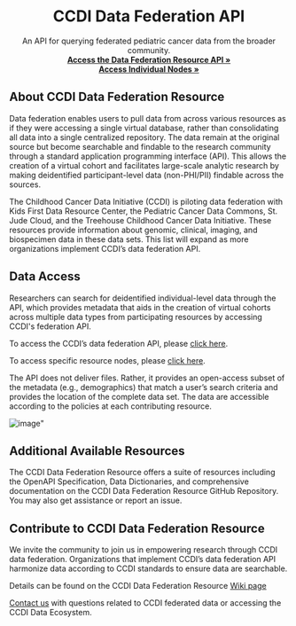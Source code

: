 <p align="center">
<p align="center">
  <h1 align="center">
  CCDI Data Federation API
  </h1>
</p>


<p align="center">
    An API for querying federated pediatric cancer data from the broader community.
    <br />
    <a href="https://cbiit.github.io/ccdi-federation-api/"><strong> Access the Data Federation Resource API »</strong></a>
      <br /> <a href="https://cbiit.github.io/ccdi-federation-api/"><strong>Access Individual Nodes »</strong></a>
<br>

## About CCDI Data Federation Resource
Data federation enables users to pull data from across various resources as if they were accessing a single virtual database, rather than consolidating all data into a single centralized repository. The data remain at the original source but become searchable and findable to the research community through a standard application programming interface (API). This allows the creation of a virtual cohort and facilitates large-scale analytic research by making deidentified participant-level data (non-PHI/PII) findable across the sources.

The Childhood Cancer Data Initiative (CCDI) is piloting data federation with Kids First Data Resource Center, the Pediatric Cancer Data Commons, St. Jude Cloud, and the Treehouse Childhood Cancer Data Initiative. These resources provide information about genomic, clinical, imaging, and biospecimen data in these data sets. This list will expand as more organizations implement CCDI’s data federation API.

## Data Access
Researchers can search for deidentified individual-level data through the API, which provides metadata that aids in the creation of virtual cohorts across multiple data types from participating resources by accessing CCDI's federation API.

To access the CCDI’s data federation API, please [click here](https://cbiit.github.io/ccdi-federation-api/).

To access specific resource nodes, please [click here](https://cbiit.github.io/ccdi-federation-api/).

The API does not deliver files. Rather, it provides an open-access subset of the metadata (e.g., demographics) that match a user’s search criteria and provides the location of the complete data set. The data are accessible according to the policies at each contributing resource.
 

![image](https://github.com/jpat1546/ccdi-federation-api-spec/assets/23385872/4fe5203d-0c18-479b-a066-b9f5974cede9)"


## Additional Available Resources
The CCDI Data Federation Resource offers a suite of resources including the OpenAPI Specification, Data Dictionaries, and comprehensive documentation on the CCDI Data Federation Resource GitHub Repository. You may also get assistance or report an issue.

## Contribute to CCDI Data Federation Resource
We invite the community to join us in empowering research through CCDI data federation. Organizations that implement CCDI’s data federation API harmonize data according to CCDI standards to ensure data are searchable.

Details can be found on the CCDI Data Federation Resource [Wiki page](https://github.com/jpat1546/ccdi-federation-api-spec/wiki)

<a href="mailto:ncichildhoodcancerdatainitiative@mail.nih.gov" target="_blank" rel="noopener noreferrer">Contact us</a> with questions related to CCDI federated data or accessing the CCDI Data Ecosystem.
